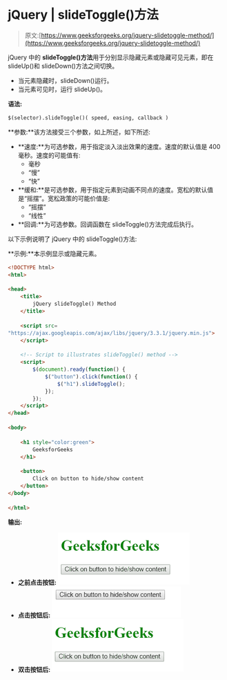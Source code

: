 # jQuery | slideToggle()方法

> 原文:[https://www.geeksforgeeks.org/jquery-slidetoggle-method/](https://www.geeksforgeeks.org/jquery-slidetoggle-method/)

jQuery 中的 **slideToggle()方法**用于分别显示隐藏元素或隐藏可见元素，即在 slideUp()和 slideDown()方法之间切换。

*   当元素隐藏时，slideDown()运行。
*   当元素可见时，运行 slideUp()。

**语法:**

```html
$(selector).slideToggle()( speed, easing, callback )
```

**参数:**该方法接受三个参数，如上所述，如下所述:

*   **速度:**为可选参数，用于指定淡入淡出效果的速度。速度的默认值是 400 毫秒。速度的可能值有:
    *   毫秒
    *   “慢”
    *   “快”
*   **缓和:**是可选参数，用于指定元素到动画不同点的速度。宽松的默认值是“摇摆”。宽松政策的可能价值是:
    *   “摇摆”
    *   “线性”
*   **回调:**为可选参数。回调函数在 slideToggle()方法完成后执行。

以下示例说明了 jQuery 中的 slideToggle()方法:

**示例:**本示例显示或隐藏元素。

```html
<!DOCTYPE html>
<html>

<head>
    <title>
        jQuery slideToggle() Method
    </title>

    <script src=
"https://ajax.googleapis.com/ajax/libs/jquery/3.3.1/jquery.min.js">
    </script>

    <!-- Script to illustrates slideToggle() method -->
    <script>
        $(document).ready(function() {
            $("button").click(function() {
                $("h1").slideToggle();
            });
        });
    </script>
</head>

<body>

    <h1 style="color:green">
        GeeksforGeeks
    </h1>

    <button>
        Click on button to hide/show content
    </button>
</body>

</html>                    
```

**输出:**

*   **之前点击按钮:**
    ![](img/b9c6e142c73a8fbefc83bce93eda12da.png)
*   **点击按钮后:**
    ![](img/bb399d10691be158dfe27a29eaf1ae9f.png)
*   **双击按钮后:**
    ![](img/b9c6e142c73a8fbefc83bce93eda12da.png)